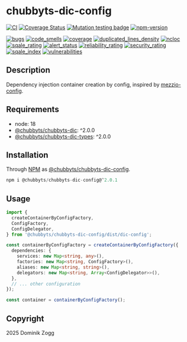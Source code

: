 # chubbyts-dic-config

[![CI](https://github.com/chubbyts/chubbyts-dic-config/workflows/CI/badge.svg?branch=master)](https://github.com/chubbyts/chubbyts-dic-config/actions?query=workflow%3ACI)
[![Coverage Status](https://coveralls.io/repos/github/chubbyts/chubbyts-dic-config/badge.svg?branch=master)](https://coveralls.io/github/chubbyts/chubbyts-dic-config?branch=master)
[![Mutation testing badge](https://img.shields.io/endpoint?style=flat&url=https%3A%2F%2Fbadge-api.stryker-mutator.io%2Fgithub.com%2Fchubbyts%2Fchubbyts-dic-config%2Fmaster)](https://dashboard.stryker-mutator.io/reports/github.com/chubbyts/chubbyts-dic-config/master)
[![npm-version](https://img.shields.io/npm/v/@chubbyts/chubbyts-dic-config.svg)](https://www.npmjs.com/package/@chubbyts/chubbyts-dic-config)

[![bugs](https://sonarcloud.io/api/project_badges/measure?project=chubbyts_chubbyts-dic-config&metric=bugs)](https://sonarcloud.io/dashboard?id=chubbyts_chubbyts-dic-config)
[![code_smells](https://sonarcloud.io/api/project_badges/measure?project=chubbyts_chubbyts-dic-config&metric=code_smells)](https://sonarcloud.io/dashboard?id=chubbyts_chubbyts-dic-config)
[![coverage](https://sonarcloud.io/api/project_badges/measure?project=chubbyts_chubbyts-dic-config&metric=coverage)](https://sonarcloud.io/dashboard?id=chubbyts_chubbyts-dic-config)
[![duplicated_lines_density](https://sonarcloud.io/api/project_badges/measure?project=chubbyts_chubbyts-dic-config&metric=duplicated_lines_density)](https://sonarcloud.io/dashboard?id=chubbyts_chubbyts-dic-config)
[![ncloc](https://sonarcloud.io/api/project_badges/measure?project=chubbyts_chubbyts-dic-config&metric=ncloc)](https://sonarcloud.io/dashboard?id=chubbyts_chubbyts-dic-config)
[![sqale_rating](https://sonarcloud.io/api/project_badges/measure?project=chubbyts_chubbyts-dic-config&metric=sqale_rating)](https://sonarcloud.io/dashboard?id=chubbyts_chubbyts-dic-config)
[![alert_status](https://sonarcloud.io/api/project_badges/measure?project=chubbyts_chubbyts-dic-config&metric=alert_status)](https://sonarcloud.io/dashboard?id=chubbyts_chubbyts-dic-config)
[![reliability_rating](https://sonarcloud.io/api/project_badges/measure?project=chubbyts_chubbyts-dic-config&metric=reliability_rating)](https://sonarcloud.io/dashboard?id=chubbyts_chubbyts-dic-config)
[![security_rating](https://sonarcloud.io/api/project_badges/measure?project=chubbyts_chubbyts-dic-config&metric=security_rating)](https://sonarcloud.io/dashboard?id=chubbyts_chubbyts-dic-config)
[![sqale_index](https://sonarcloud.io/api/project_badges/measure?project=chubbyts_chubbyts-dic-config&metric=sqale_index)](https://sonarcloud.io/dashboard?id=chubbyts_chubbyts-dic-config)
[![vulnerabilities](https://sonarcloud.io/api/project_badges/measure?project=chubbyts_chubbyts-dic-config&metric=vulnerabilities)](https://sonarcloud.io/dashboard?id=chubbyts_chubbyts-dic-config)

## Description

Dependency injection container creation by config, inspired by [mezzio-config][2].

## Requirements

 * node: 18
 * [@chubbyts/chubbyts-dic][3]: ^2.0.0
 * [@chubbyts/chubbyts-dic-types][4]: ^2.0.0

## Installation

Through [NPM](https://www.npmjs.com) as [@chubbyts/chubbyts-dic-config][1].

```ts
npm i @chubbyts/chubbyts-dic-config@^2.0.1
```

## Usage

```ts
import {
  createContainerByConfigFactory,
  ConfigFactory,
  ConfigDelegator,
} from '@chubbyts/chubbyts-dic-config/dist/dic-config';

const containerByConfigFactory = createContainerByConfigFactory({
  dependencies: {
    services: new Map<string, any>(),
    factories: new Map<string, ConfigFactory>(),
    aliases: new Map<string, string>(),
    delegators: new Map<string, Array<ConfigDelegator>>(),
  },
  // ... other configuration
});

const container = containerByConfigFactory();
```

## Copyright

2025 Dominik Zogg

[1]: https://www.npmjs.com/package/@chubbyts/chubbyts-dic-config
[2]: https://docs.mezzio.dev/mezzio/v3/features/container/config/
[3]: https://www.npmjs.com/package/@chubbyts/chubbyts-dic
[4]: https://www.npmjs.com/package/@chubbyts/chubbyts-dic-types

